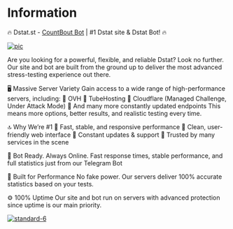 # Information
🔥 Dstat.st - [CountBout Bot](https://t.me/count_bout_bot) | #1 Dstat site & Dstat Bot! 🔥

<a href="https://dstat.st?github"><img src="https://i.ibb.co/WNyRPm2z/photo-2025-07-09-15-58-14.jpg" alt="pic" border="0"></a>

Are you looking for a powerful, flexible, and reliable Dstat?
Look no further. Our site and bot are built from the ground up to deliver the most advanced stress-testing experience out there.

🖥 Massive Server Variety
Gain access to a wide range of high-performance servers, including:
💎 OVH
💎 TubeHosting
💎 Cloudflare (Managed Challenge, Under Attack Mode)
💎 And many more constantly updated endpoints
This means more options, better results, and realistic testing every time.

🔝 Why We’re #1
👑 Fast, stable, and responsive performance
👑 Clean, user-friendly web interface
👑 Constant updates & support
👑 Trusted by many services in the scene

🤖 Bot Ready. Always Online.
Fast response times, stable performance, and full statistics just from our Telegram Bot

🚀 Built for Performance
No fake power. Our servers deliver 100% accurate statistics based on your tests.

⚙️ 100% Uptime
Our site and bot run on servers with advanced protection since uptime is our main priority.

<a href="https://dstat.st?github"><img src="https://i.ibb.co/gZSMwvSq/standard-6.gif" alt="standard-6" border="0"></a>
